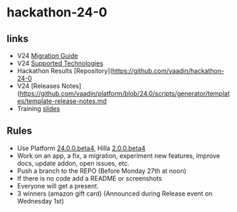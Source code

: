 # hackathon-24-0

## links
- V24 [Migration Guide](https://vaadin.com/docs/next/components/charts/migrating-from-earlier-versions#migration-guide)
- V24 [Supported Technologies](https://github.com/vaadin/platform/issues/3720)
- Hackathon Results [Repository](https://github.com/vaadin/hackathon-24-0
- V24 [Releases Notes](https://github.com/vaadin/platform/blob/24.0/scripts/generator/templates/template-release-notes.md
- Training [slides](https://docs.google.com/presentation/d/1RZJazJbWNU4eab64QnjPBXwcoK_pLBT7vL6qd-WGJvA/edit?userstoinvite=tamas@vaadin.com#slide=id.g1a09ce2961a_0_1)
## Rules
- Use Platform [24.0.0.beta4](https://github.com/vaadin/platform/releases/tag/24.0.0.beta4), Hilla [2.0.0.beta4](https://github.com/vaadin/hilla/releases/tag/2.0.0.beta4)
- Work on an app, a fix, a migration, experiment new features, improve docs, update addon, open issues, etc.
- Push a branch to the REPO (Before Monday 27th at noon)
- If there is no code add a README or screenshots
- Everyone will get a present.
- 3 winners (amazon gift card) (Announced during Release event on Wednesday 1st)
